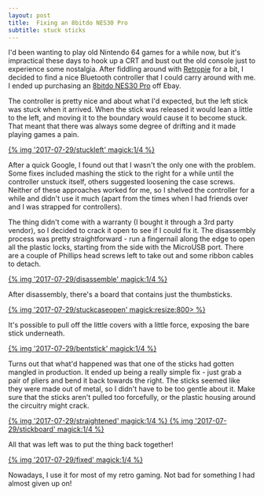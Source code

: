 ```yaml
---
layout: post
title:  Fixing an 8bitdo NES30 Pro
subtitle: stuck sticks
---
```


I'd been wanting to play old Nintendo 64 games for a while now, but it's impractical these days to hook up a CRT and bust out the old console just to experience some nostalgia. After fiddling around with [Retropie](https://retropie.org.uk/) for a bit, I decided to find a nice Bluetooth controller that I could carry around with me. I ended up purchasing an [8bitdo NES30 Pro](http://www.8bitdo.com/nes30pro-fc30pro/) off Ebay.

The controller is pretty nice and about what I'd expected, but the left stick was stuck when it arrived. When the stick was released it would lean a little to the left, and moving it to the boundary would cause it to become stuck. That meant that there was always some degree of drifting and it made playing games a pain.

<a href="{% asset_path '2017-07-29/stuckleft' %}" data-no-instant>
  {% img '2017-07-29/stuckleft' magick:1/4 %}
</a>

After a quick Google, I found out that I wasn't the only one with the problem. Some fixes included mashing the stick to the right for a while until the controller unstuck itself, others suggested loosening the case screws. Neither of these approaches worked for me, so I shelved the controller for a while and didn't use it much (apart from the times when I had friends over and I was strapped for controllers).

The thing didn't come with a warranty (I bought it through a 3rd party vendor), so I decided to crack it open to see if I could fix it. The disassembly process was pretty straightforward - run a fingernail along the edge to open all the plastic locks, starting from the side with the MicroUSB port. There are a couple of Phillips head screws left to take out and some ribbon cables to detach.

<a href="{% asset_path '2017-07-29/disassemble' %}" data-no-instant>
  {% img '2017-07-29/disassemble' magick:1/4 %}
</a>

After disassembly, there's a board that contains just the thumbsticks.

<a href="{% asset_path '2017-07-29/stuckcaseopen' %}" data-no-instant>
  {% img '2017-07-29/stuckcaseopen' magick:resize:800> %}
</a>

It's possible to pull off the little covers with a little force, exposing the bare stick underneath.

<a href="{% asset_path '2017-07-29/bentstick' %}" data-no-instant>
  {% img '2017-07-29/bentstick' magick:1/4 %}
</a>

Turns out that what'd happened was that one of the sticks had gotten mangled in production. It ended up being a really simple fix - just grab a pair of pliers and bend it back towards the right. The sticks seemed like they were made out of metal, so I didn't have to be too gentle about it. Make sure that the sticks aren't pulled too forcefully, or the plastic housing around the circuitry might crack.

<a href="{% asset_path '2017-07-29/straightened' %}" data-no-instant>
  {% img '2017-07-29/straightened' magick:1/4 %}
</a>

<a href="{% asset_path '2017-07-29/stickboard' %}" data-no-instant>
  {% img '2017-07-29/stickboard' magick:1/4 %}
</a>

All that was left was to put the thing back together!

<a href="{% asset_path '2017-07-29/fixed' %}" data-no-instant>
  {% img '2017-07-29/fixed' magick:1/4 %}
</a>

Nowadays, I use it for most of my retro gaming. Not bad for something I had almost given up on!
